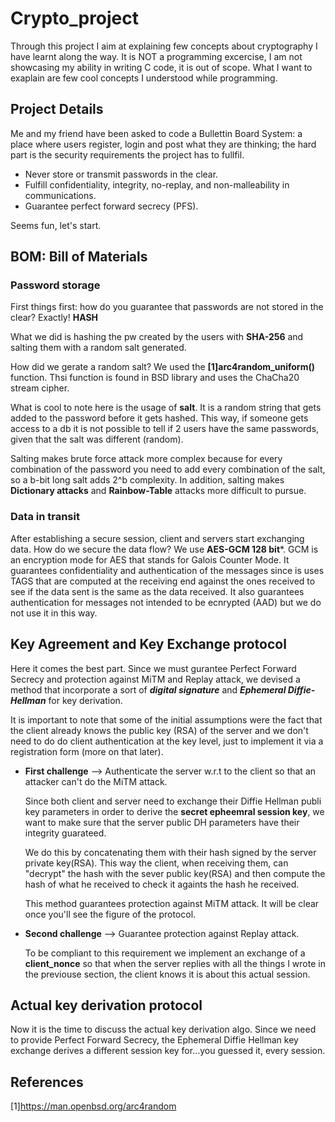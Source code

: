 # Crypto_project

Through this project I aim at explaining few concepts about cryptography I have learnt along the way. 
It is NOT a programming excercise, I am not showcasing my ability in writing C code, it is out of scope. What I want to exaplain are few cool concepts I understood while programming.


## Project Details

Me and my friend have been asked to code a Bullettin Board System: a place where users register, login and post what they are thinking; the hard part is the security requirements 
the project has to fullfil.

+ Never store or transmit passwords in the clear.
+ Fulfill confidentiality, integrity, no-replay, and non-malleability in communications.
+ Guarantee perfect forward secrecy (PFS).

Seems fun, let's start.


## BOM: Bill of Materials

### Password storage

First things first: how do you guarantee that passwords are not stored in the clear? Exactly! **HASH**

What we did is hashing the pw created by the users with **SHA-256** and salting them with a random salt generated.

How did we gerate a random salt? We used the **[1]arc4random_uniform()** function. Thsi function is found in BSD library and uses the ChaCha20 stream cipher.


What is cool to note here is the usage of **salt**. It is a random string that gets added to the password before it gets hashed. This way, if someone gets access to a db it is not possible to tell if 2 users have the same passwords, given that the salt was different (random).

Salting makes brute force attack more complex because for every combination of the password you need to add every combination of the salt, so a b-bit long salt adds 2^b complexity.
In addition, salting makes **Dictionary attacks** and **Rainbow-Table** attacks more difficult to pursue.


### Data in transit

After establishing a secure session, client and servers start exchanging data. How do we secure the data flow? We use **AES-GCM 128 bit***. GCM is an encryption mode for AES that
stands for Galois Counter Mode. It guarantees confidentiality and authentication of the messages since is uses TAGS that are computed at the receiving end against the ones received 
to see if the data sent is the same as the data received. It also guarantees authentication for messages not intended to be ecnrypted (AAD) but we do not use it in this way.


## Key Agreement and Key Exchange protocol

Here it comes the best part. Since we must gurantee Perfect Forward Secrecy and protection against MiTM and Replay attack, we devised a method that incorporate a sort of ***digital signature*** and ***Ephemeral Diffie-Hellman*** for key derivation.

It is important to note that some of the initial assumptions were the fact that the client already knows the public key (RSA) of the server and we don't need to do do client authentication at the key level, just to implement it via a registration form (more on that later).


+ **First challenge** --> Authenticate the server w.r.t to the client so that an attacker can't do the MiTM attack.

  Since both client and server need to exchange their Diffie Hellman publi key parameters in order to derive the **secret epheemral session key**, we want to make sure that the server
  public DH parameters have their integrity guarateed.

  We do this by concatenating them with their hash signed by the server private key(RSA). This way the client, when receiving them, can "decrypt" the hash with the sever public key(RSA)
  and then compute the hash of what he received to check it againts the hash he received.

  This method guarantees protection against MiTM attack. It will be clear once you'll see the figure of the protocol.

+ **Second challenge** --> Guarantee protection against Replay attack.
  
  To be compliant to this requirement we implement an exchange of a **client_nonce** so that when the server replies with all the things I wrote in the previouse section, the client       knows it is about this actual session.

  
  
## Actual key derivation protocol

  Now it is the time to discuss the actual key derivation algo. Since we need to provide Perfect Forward Secrecy, the Ephemeral Diffie Hellman key exchange derives a different session     key for...you guessed it, every session.

  







## References
[1]https://man.openbsd.org/arc4random











